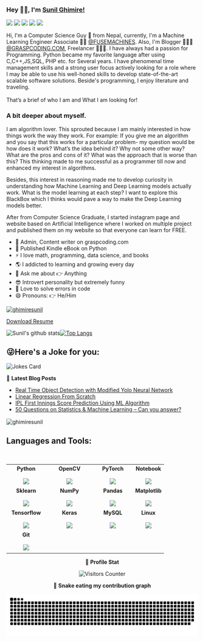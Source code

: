 ### Hey 👋🏽, I'm [Sunil Ghimire!](https://sunilghimire.com.np/) 
<p>
    <a href="mailto:info@sunilghimire.com.np"><img src="https://img.shields.io/badge/Email-%23E4405F.svg?&style=for-the-badge&logo=gmail&logoColor=white" height=25></a>
  <a href="https://twitter.com/Ghimire12Sunil"><img src="https://img.shields.io/badge/twitter-%231DA1F2.svg?&style=for-the-badge&logo=twitter&logoColor=white" height=25></a>
  <a href="https://www.linkedin.com/in/ghimiresunil/"><img src="https://img.shields.io/badge/linkedin-%230077B5.svg?&style=for-the-badge&logo=linkedin&logoColor=white" height=25></a>
  <a href="https://www.instagram.com/_tech_tutor/"><img src="https://img.shields.io/badge/instagram-%23E4405F.svg?&style=for-the-badge&logo=instagram&logoColor=white" height=25></a>
  <a href="https://sunilghimire.com.np"><img src="https://img.shields.io/badge/website-25D366?style=for-the-badge&logo=website&logoColor=white" height=25></a>
</p>

Hi, I'm  a Computer Science Guy 🚀 from Nepal, currently, I'm a Machine Learning Engineer Associate 👨‍💻 [@FUSEMACHINES](https://fusemachines.com/).  Also, I'm Blogger 🙍🏽‍♂️ [@GRASPCODING.COM](https://graspcoding.com/), Freelancer 👨🏽‍💻. I have always had a passion for Programming. Python became my favorite language after using C,C++,JS,SQL, PHP etc. for Several years. I have phenomenal time management skills and a strong user focus actively looking for a role where I may be able to use his well-honed skills to develop state-of-the-art scalable software solutions. Beside's programming, I enjoy literature and traveling.
<br><br>That’s a brief of who I am and What I am looking for!

### A bit deeper about myself. 

I am algorithm lover. This sprouted because I am mainly interested in how things work the way they work. For example: If you give me an algorithm and you say that this works for a particular problem- my question would be how does it work? What’s the idea behind it? Why not some other way? What are the pros and cons of it? What was the approach that is worse than this? This thinking made to me successful as a programmer till now and enhanced my interest in algorithms.

Besides, this interest in reasoning made me to develop curiosity in understanding how Machine Learning and Deep Learning models actually work. What is the model learning at each step? I want to explore this BlackBox which I thinks would pave a way to make the Deep Learning models better. 

After from Computer Science Graduate, I started instagram page and website based on Artificial Intelligence where I worked on multiple project and published them on my website so that everyone can learn for FREE. 

- 🔭 Admin, Content writer on graspcoding.com
- 🌱 Published Kindle eBook on Python
- ⚡  I love math, programming, data science, and books
- 🌎 I  addicted to learning and growing every day
- 💬 Ask me about 👉 Anything
- 😎 Introvert personality but extremely funny
- 🤪 Love to solve errors in code
- 😄 Pronouns: 👉 He/Him

<p align="left"> <a href="https://github.com/ryo-ma/github-profile-trophy"><img src="https://github-profile-trophy.vercel.app/?username=ghimiresunil" alt="ghimiresunil" /></a> </p>

[Download Resume](https://sunilghimire.com.np/)

![Sunil's github stats](https://github-readme-stats.vercel.app/api?username=ghimiresunil&count_private=true&show_icons=true&theme=dark)<a href="https://github.com/ghimiresunil">[![Top Langs](https://github-readme-stats.vercel.app/api/top-langs/?username=ghimiresunil&layout=compact&theme=dark)](https://github.com/ghimiresunil)</a>

## 😜Here's a Joke for you:
<img  src="https://readme-jokes.vercel.app/api" alt="Jokes Card" />

📕 **Latest Blog Posts**
<!-- BLOG-POST-LIST:START -->
- [Real Time Object Detection with Modified Yolo Neural Network](https://graspcoding.com/real-time-object-detection-with-modified-yolo-neural-network/)
- [Linear Regression From Scratch](https://aihubprojects.com/linear-regression-from-scratch/)
- [IPL First Innings Score Prediction Using ML Algorithm](https://graspcoding.com/ipl-first-innings-score-prediction-using-ml-algorithms/)
- [50 Questions on Statistics & Machine Learning – Can you answer?](https://graspcoding.com/50-questions-on-statistics-machine-learning-can-you-answer/)
<!-- BLOG-POST-LIST:END -->
<p><img align="center" src="https://github-readme-streak-stats.herokuapp.com/?user=ghimiresunil&" alt="ghimiresunil" /></p>

## Languages and Tools:
<br/>
<center>
<table>
<tbody align="center">
 <tr>
   
<td align="center" width="25%">
<span><b><center>Python</center></b></span><br/> 
<img height=75px src="https://img.icons8.com/color/2x/python.png"> 
</td>

   
<td align="center" width="30%">
<span><b><center>OpenCV</center></b></span><br/>  
<img height=75px src="https://img.icons8.com/color/2x/opencv.png"> 
</td>

<td align="center" width="25%">
<span><b><center>PyTorch</center></b></span><br/> 
<img height=75px src="https://pytorch.org/assets/images/pytorch-logo.png"> 
</td>

<td align="center" width="25%">
<span><b><center>Notebook</center></b></span><br/>  
<img height=75px src="https://upload.wikimedia.org/wikipedia/commons/thumb/3/38/Jupyter_logo.svg/1200px-Jupyter_logo.svg.png"> 
</td>
</tr>

<tr> 
<td align="center" width="25%">
<span><b><center>Sklearn</center></b></span><br/> 
<img height=75px src="https://upload.wikimedia.org/wikipedia/commons/thumb/0/05/Scikit_learn_logo_small.svg/1200px-Scikit_learn_logo_small.svg.png"> 
</td>

<td align="center" width="25%">
<span><b><center>NumPy</center></b></span> <br/>
<img height=75px src="https://cdn.worldvectorlogo.com/logos/numpy.svg"> 
</td>

<td align="center" width="25%">
<span><b><center>Pandas</center></b></span> <br/>
<img height=75px src="https://image.flaticon.com/icons/png/512/616/616563.png"> 
</td>

<td align="center" width="25%">
<span><b><center>Matplotlib</center></b></span> <br/>
<img height=75px src="https://upload.wikimedia.org/wikipedia/commons/thumb/8/84/Matplotlib_icon.svg/1200px-Matplotlib_icon.svg.png"/>                             
</td>

</tr>

<tr>
<td align="center" width="25%">
<span><b><center>Tensorflow</center></b></span> <br/>
<img height=75px src="https://miro.medium.com/max/957/0*69C0hxf9NluTCPVl.png">
</td> 

<td align="center" width="25%">
<span><b><center>Keras</center></b></span> <br/>
<img height=75px src="https://upload.wikimedia.org/wikipedia/commons/thumb/a/ae/Keras_logo.svg/1200px-Keras_logo.svg.png"> 
</td>

<td align="center" width="25%">
<span><b><center>MySQL</center></b></span> <br/>
<img height=75px src="https://img.icons8.com/color/48/000000/mysql.png"/>
</td>

<td align="center" width="25%">
<span><b><center>Linux</center></b></span> <br/>
<img height=75px src="https://img.icons8.com/color/48/000000/linux.png"/>
</td>

</td>

</tr>
<tr>
 <td align="center" width="25%">
<span><b><center>Git</center></b></span> <br/>
<img height=75px src="https://img.icons8.com/ios-glyphs/2x/github-2.png"> 
</td>
</tr>

</tbody>
</table>

👨 **Profile Stat**
    
<img src="https://visitor-badge.glitch.me/badge?page_id=ghimiresunil.ghimiresunil" alt="Visitors Counter">

🐍 **Snake eating my contribution graph**
<p align="center">
  <img src="https://github.com/ghimiresunil/ghimiresunil/raw/output/github-contribution-grid-snake.svg" alt="snake"></center>
</p>
